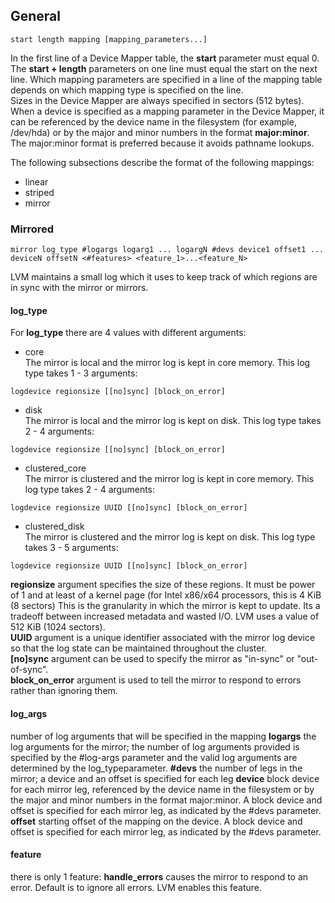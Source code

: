 ## General
```
start length mapping [mapping_parameters...]
```
In the first line of a Device Mapper table, the **start** parameter must equal 0. The **start + length** parameters on one line must equal the start on the next line. Which mapping parameters are specified in a line of the mapping table depends on which mapping type is specified on the line.  
Sizes in the Device Mapper are always specified in sectors (512 bytes).  
When a device is specified as a mapping parameter in the Device Mapper, it can be referenced by the device name in the filesystem (for example, /dev/hda) or by the major and minor numbers in the format **major:minor**. The major:minor format is preferred because it avoids pathname lookups.

The following subsections describe the format of the following mappings:
* linear
* striped
* mirror

### Mirrored
```
mirror log_type #logargs logarg1 ... logargN #devs device1 offset1 ... deviceN offsetN <#features> <feature_1>...<feature_N>
```
LVM maintains a small log which it uses to keep track of which regions are in sync with the mirror or mirrors. 

#### log_type
For **log_type** there are 4 values with different arguments:
* core  
The mirror is local and the mirror log is kept in core memory. This log type takes 1 - 3 arguments:
```
logdevice regionsize [[no]sync] [block_on_error]
```
* disk  
The mirror is local and the mirror log is kept on disk. This log type takes 2 - 4 arguments:
```
logdevice regionsize [[no]sync] [block_on_error]
```
* clustered_core  
The mirror is clustered and the mirror log is kept in core memory. This log type takes 2 - 4 arguments:
```
logdevice regionsize UUID [[no]sync] [block_on_error]
```
* clustered_disk  
The mirror is clustered and the mirror log is kept on disk. This log type takes 3 - 5 arguments:
```
logdevice regionsize UUID [[no]sync] [block_on_error]  
```

   **regionsize** argument specifies the size of these regions. It must be power of 1 and at least of a kernel page (for Intel x86/x64 processors, this is 4 KiB (8 sectors) This is the granularity in which the mirror is kept to update. Its a tradeoff between increased metadata and wasted I/O. LVM uses a value of 512 KiB (1024 sectors).  
   **UUID** argument is a unique identifier associated with the mirror log device so that the log state can be maintained throughout the cluster.  
   **[no]sync** argument can be used to specify the mirror as "in-sync" or "out-of-sync".  
   **block_on_error** argument is used to tell the mirror to respond to errors rather than ignoring them.  

#### log_args
number of log arguments that will be specified in the mapping
**logargs**
the log arguments for the mirror; the number of log arguments provided is specified by the #log-args parameter and the valid log arguments are determined by the log_typeparameter.
**#devs**
the number of legs in the mirror; a device and an offset is specified for each leg
**device**
block device for each mirror leg, referenced by the device name in the filesystem or by the major and minor numbers in the format major:minor. A block device and offset is specified for each mirror leg, as indicated by the #devs parameter.
**offset**
starting offset of the mapping on the device. A block device and offset is specified for each mirror leg, as indicated by the #devs parameter.

#### feature
there is only 1 feature:
**handle_errors**
   causes the mirror to respond to an error. Default is to ignore all errors. LVM enables this feature.

